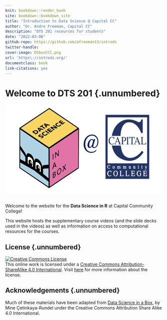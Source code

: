 ```yaml
---
knit: bookdown::render_book
site: bookdown::bookdown_site
title: "Introduction to Data Science @ Capital CC"
author: "Dr. Andre Freeman, Capital CC"
description: "DTS 201 resources for students"
date: "2022-03-06"
github-repo: https://github.com/afreeman13/introds
twitter-handle: 
cover-image: DSboxCCC.png
url: 'https\://introds.org/'
documentclass: book
link-citations: yes
---
```


# Welcome to DTS 201 {.unnumbered}

<img src="DSatCCC.png" width="587" height="283"/>

<br>Welcome to the website for the <b>Data Science in R</b> at Capital Community College!

This website hosts the supplementary course videos (and the slide decks used in the videos) as well as information on access to computational resources for the courses.

## License {.unnumbered}

<a rel="license" href="https://creativecommons.org/licenses/by-sa/4.0/"><img src="https://licensebuttons.net/l/by-sa/4.0/88x31.png" alt="Creative Commons License" style="border-width:0"/></a><br />This online work is licensed under a <a rel="license" href="https://creativecommons.org/licenses/by-sa/4.0/">Creative Commons Attribution-ShareAlike 4.0 International</a>.
Visit [here](https://github.com/dukestatsciintrods/blob/master/LICENSE.md) for more information about the license.

## Acknowledgements {.unnumbered}

Much of these materials have been adapted from [Data Science in a Box](https://datasciencebox.org/), by Mine Çetinkaya-Rundel under the Creative Commons Attribution Share Alike 4.0 International.
